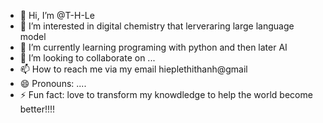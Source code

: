 - 👋 Hi, I’m @T-H-Le
- 👀 I’m interested in digital chemistry that lerveraring large language model 
- 🌱 I’m currently learning programing with python and then later AI
- 💞️ I’m looking to collaborate on ...
- 📫 How to reach me via my email hieplethithanh@gmail
- 😄 Pronouns: ....
- ⚡ Fun fact: love to transform my knowdledge to help the world become better!!!! 

<!---
T-H-Le/T-H-Le is a ✨ special ✨ repository because its `README.md` (this file) appears on your GitHub profile.
You can click the Preview link to take a look at your changes.
--->
